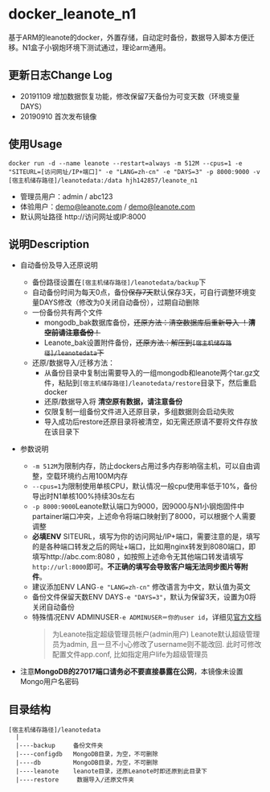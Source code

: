 # docker_leanote_n1
基于ARM的leanote的docker，外置存储，自动定时备份，数据导入脚本方便迁移。N1盒子小钢炮环境下测试通过，理论arm通用。

## 更新日志Change Log
* 20191109 增加数据恢复功能，修改保留7天备份为可变天数（环境变量 DAYS） 
* 20190910 首次发布镜像

## 使用Usage
```
docker run -d --name leanote --restart=always -m 512M --cpus=1 -e "SITEURL=[访问网址/IP+端口]" -e "LANG=zh-cn" -e "DAYS=3" -p 8000:9000 -v [宿主机储存路径]/leanotedata:/data hjh142857/leanote_n1
```
*  管理员用户：admin / abc123
*  体验用户：demo@leanote.com / demo@leanote.com
*  默认网址路径 http://访问网址或IP:8000

## 说明Description
* 自动备份及导入还原说明
  * 备份路径设置在`[宿主机储存路径]/leanotedata/backup`下
  * 自动备份时间为每天0点，备份~~保存7天~~默认保存3天，可自行调整环境变量DAYS修改（修改为0关闭自动备份），过期自动删除
  * 一份备份共有两个文件
    * mongodb_bak数据库备份，~~还原方法：清空数据库后重新导入   ！**清空前请注意备份**！~~
    * Leanote_bak设置附件备份，~~还原方法：解压到`[宿主机储存路径]/leanotedata`下~~
  * 还原/数据导入/迁移方法：
    * 从备份目录中复制出需要导入的一组mongodb和leanote两个tar.gz文件，粘贴到`[宿主机储存路径]/leanotedata/restore`目录下，然后重启docker
    * 还原/数据导入将 **清空原有数据，请注意备份**
    * 仅限复制一组备份文件进入还原目录，多组数据则会启动失败
    * 导入成功后restore还原目录将被清空，如无需还原请不要将文件存放在该目录下
* 参数说明
  * `-m 512M`为限制内存，防止dockers占用过多内存影响宿主机，可以自由调整，空载环境约占用100M内存
  * `--cpus=1`为限制使用单核CPU，默认情况一般cpu使用率低于10%，备份导出时N1单核100%持续30s左右
  * `-p 8000:9000`Leanote默认端口为9000，因9000与N1小钢炮固件中partainer端口冲突，上述命令将端口映射到了8000，可以根据个人需要调整
  * **必填ENV**  SITEURL，填写为你的访问网址/IP+端口，需要注意的是，填写的是各种端口转发之后的网址+端口，比如用nginx转发到8080端口，即填写http://abc.com:8080 ，如按照上述命令无其他端口转发请填写`http://url:8000`即可。**不正确的填写会导致客户端无法同步图片等附件**。
  * 建议添加ENV LANG`-e "LANG=zh-cn"` 修改语言为中文，默认值为英文
  * 备份文件保留天数ENV DAYS`-e "DAYS=3"`，默认为保留3天，设置为0将关闭自动备份
  * 特殊情况ENV ADMINUSER`-e ADMINUSER＝你的user id`，详细见[官方文档][1]
     >为Leanote指定超级管理员帐户(admin用户)
Leanote默认超级管理员为admin, 且一旦不小心修改了username则不能改回. 此时可修改配置文件app.conf, 比如指定用户life为超级管理员

* 注意**MongoDB的27017端口请务必不要直接暴露在公网**，本镜像未设置Mongo用户名密码

## 目录结构
```
[宿主机储存路径]/leanotedata 
  |
  |----backup     备份文件夹
  |----configdb   MongoDB目录，为空，不可删除
  |----db         MongoDB目录，为空，不可删除
  |----leanote    leanote目录，还原Leanote时即还原到此目录下
  |----restore     数据导入/还原文件夹
```
[1]: https://github.com/leanote/leanote/wiki/QA#%E4%B8%BAleanote%E6%8C%87%E5%AE%9A%E8%B6%85%E7%BA%A7%E7%AE%A1%E7%90%86%E5%91%98%E5%B8%90%E6%88%B7admin%E7%94%A8%E6%88%B7

